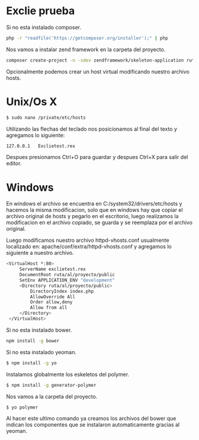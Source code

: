 # Exclie prueba

Si no esta instalado composer.
```sh
php -r "readfile('https://getcomposer.org/installer');" | php
```
Nos vamos a instalar zend framework en la carpeta del proyecto.

```sh
composer create-project -n -sdev zendframework/skeleton-application ruta/del/proyecto
```

Opcionalmente podemos crear un host virtual modificando nuestro archivo hosts. 

# Unix/Os X

```sh
$ sudo nano /private/etc/hosts
```
Utilizando las flechas del teclado nos posicionamos al final del texto y agregamos lo siguiente:
```sh
127.0.0.1   Exclietest.rex
```
Despues presionamos Ctrl+O para guardar y despues Ctrl+X para salir del editor.
# Windows
En windows el archivo se encuentra en C:/system32/drivers/etc/hosts y hacemos la misma modificacion, solo que en windows hay que copiar el archivo original de hosts y pegarlo en el escritorio, luego realizamos la modificacion en el archivo copiado, se guarda y se reemplaza por el archivo original.

Luego modificamos nuestro archivo httpd-vhosts.conf usualmente localizado en: apache/conf/extra/httpd-vhosts.conf y agregamos lo siguiente a nuestro archivo.
```sh
<VirtualHost *:80>
     ServerName exclietest.rex
     DocumentRoot ruta/al/proyecto/public
     SetEnv APPLICATION_ENV "development"
     <Directory ruta/al/proyecto/public>
         DirectoryIndex index.php
         AllowOverride All
         Order allow,deny
         Allow from all
     </Directory>
 </VirtualHost>
```

Si no esta instalado bower.
```sh
npm install -g bower
```
Si no esta instalado yeoman. 

```sh
$ npm install -g yo
```

Instalamos globalmente los eskeletos del polymer.

```sh
$ npm install -g generator-polymer
```
Nos vamos a la carpeta del proyecto.

```sh
$ yo polymer
```
Al hacer este ultimo comando ya creamos los archivos del bower que indican los componentes que se instalaron automaticamente gracias al yeoman.
